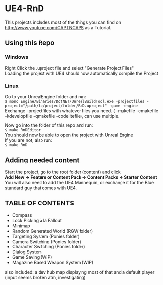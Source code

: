 # UE4-RnD
This projects includes most of the things you can find on 
http://www.youtube.com/CAPTNCAPS as a Tutorial.

## Using this Repo
### Windows
Right Click the .uproject file and select "Generate Project Files"  
Loading the project with UE4 should now automatically compile the Project  

### Linux
Go to your UnrealEngine folder and run:  
`$ mono Engine/Binaries/DotNET/UnrealBuildTool.exe -projectfiles -project="/path/to/project/folder/RnD.uproject" -game -engine`  
Exchange -projectfiles with whatever files you need. ( -makefile -cmakefile -kdevelopfile -qmakefile -codelitefile), can use multiple.  
  
Now go into the folder of this repo and run:  
`$ make RnDEditor`  
You should now be able to open the project with Unreal Engine  
If you are not, also run:  
`$ make RnD`

## Adding needed content  
Start the project, go to the root folder (content) and click  
**Add New -> Feature or Content Pack -> Content Packs -> Starter Content**  
You will also need to add the UE4 Mannequin, or exchange it for the Blue standard guy that comes with UE4.

## TABLE OF CONTENTS
- Compass
- Lock Picking à la Fallout
- Minimap
- Random Generated World (RGW folder)
- Targeting System (Ponies folder)
- Camera Switching (Ponies folder)
- Character Switching (Ponies folder)
- Dialog System
- Game Saving (WIP)
- Magazine Based Weapon System (WIP)  

also included: a dev hub map displaying most of that and a default player (input seems broken atm, investigating)
